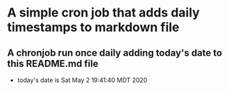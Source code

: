 A simple cron job that adds daily timestamps to markdown file
============================================================
## A chronjob run once daily adding today's date to this README.md file
* today's date is Sat May  2 19:41:40 MDT 2020
